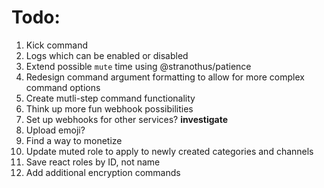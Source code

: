 # Todo:

1. Kick command
2. Logs which can be enabled or disabled
3. Extend possible `mute` time using @stranothus/patience
4. Redesign command argument formatting to allow for more complex command options
5. Create mutli-step command functionality
6. Think up more fun webhook possibilities
7. Set up webhooks for other services? __investigate__
8. Upload emoji?
9. Find a way to monetize
10. Update muted role to apply to newly created categories and channels
11. Save react roles by ID, not name
12. Add additional encryption commands